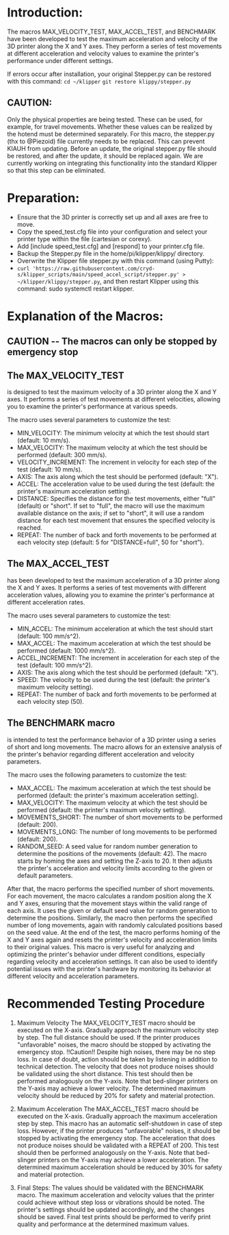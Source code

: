 # Introduction:
The macros MAX_VELOCITY_TEST, MAX_ACCEL_TEST, and BENCHMARK have been developed to test the maximum acceleration and velocity of the 3D printer along the X and Y axes. They perform a series of test movements at different acceleration and velocity values to examine the printer's performance under different settings.

If errors occur after installation, your original Stepper.py can be restored with this command:
``cd ~/klipper``
``git restore klippy/stepper.py``

## CAUTION:
Only the physical properties are being tested. These can be used, for example, for travel movements. Whether these values can be realized by the hotend must be determined separately. For this macro, the stepper.py (thx to @Piezoid) file currently needs to be replaced. This can prevent KIAUH from updating. Before an update, the original stepper.py file should be restored, and after the update, it should be replaced again. We are currently working on integrating this functionality into the standard Klipper so that this step can be eliminated.

# Preparation:
- Ensure that the 3D printer is correctly set up and all axes are free to move.
- Copy the speed_test.cfg file into your configuration and select your printer type within the file (cartesian or corexy).
- Add [include speed_test.cfg] and [respond] to your printer.cfg file.
- Backup the Stepper.py file in the home/pi/klipper/klippy/ directory.
- Overwrite the Klipper file stepper.py with this command (using Putty):
- ``curl 'https://raw.githubusercontent.com/cryd-s/klipper_scripts/main/speed_accel_script/stepper.py' > ~/klipper/klippy/stepper.py``,
  and then restart Klipper using this command: sudo systemctl restart klipper.

# Explanation of the Macros:
## CAUTION -- The macros can only be stopped by emergency stop

## The MAX_VELOCITY_TEST 
is designed to test the maximum velocity of a 3D printer along the X and Y axes. It performs a series of test movements at different velocities, allowing you to examine the printer's performance at various speeds.

The macro uses several parameters to customize the test:

- MIN_VELOCITY: The minimum velocity at which the test should start (default: 10 mm/s).
- MAX_VELOCITY: The maximum velocity at which the test should be performed (default: 300 mm/s).
- VELOCITY_INCREMENT: The increment in velocity for each step of the test (default: 10 mm/s).
- AXIS: The axis along which the test should be performed (default: "X").
- ACCEL: The acceleration value to be used during the test (default: the printer's maximum acceleration setting).
- DISTANCE: Specifies the distance for the test movements, either "full" (default) or "short". If set to "full", the macro will use the maximum available distance on the axis; if set to "short", it will use a random distance for each test movement that ensures the specified velocity is reached.
- REPEAT: The number of back and forth movements to be performed at each velocity step (default: 5 for "DISTANCE=full", 50 for "short").

## The MAX_ACCEL_TEST 
has been developed to test the maximum acceleration of a 3D printer along the X and Y axes. It performs a series of test movements with different acceleration values, allowing you to examine the printer's performance at different acceleration rates. 

The macro uses several parameters to customize the test:

- MIN_ACCEL: The minimum acceleration at which the test should start (default: 100 mm/s^2).
- MAX_ACCEL: The maximum acceleration at which the test should be performed (default: 1000 mm/s^2).
- ACCEL_INCREMENT: The increment in acceleration for each step of the test (default: 100 mm/s^2).
- AXIS: The axis along which the test should be performed (default: "X").
- SPEED: The velocity to be used during the test (default: the printer's maximum velocity setting).
- REPEAT: The number of back and forth movements to be performed at each velocity step (50).

##  The BENCHMARK macro 
is intended to test the performance behavior of a 3D printer using a series of short and long movements. The macro allows for an extensive analysis of the printer's behavior regarding different acceleration and velocity parameters.

The macro uses the following parameters to customize the test:
- MAX_ACCEL: The maximum acceleration at which the test should be performed (default: the printer's maximum acceleration setting).
- MAX_VELOCITY: The maximum velocity at which the test should be performed (default: the printer's maximum velocity setting).
- MOVEMENTS_SHORT: The number of short movements to be performed (default: 200).
- MOVEMENTS_LONG: The number of long movements to be performed (default: 200).
- RANDOM_SEED: A seed value for random number generation to determine the positions of the movements (default: 42).
The macro starts by homing the axes and setting the Z-axis to 20. It then adjusts the printer's acceleration and velocity limits according to the given or default parameters.

After that, the macro performs the specified number of short movements. For each movement, the macro calculates a random position along the X and Y axes, ensuring that the movement stays within the valid range of each axis. It uses the given or default seed value for random generation to determine the positions. Similarly, the macro then performs the specified number of long movements, again with randomly calculated positions based on the seed value. At the end of the test, the macro performs homing of the X and Y axes again and resets the printer's velocity and acceleration limits to their original values. This macro is very useful for analyzing and optimizing the printer's behavior under different conditions, especially regarding velocity and acceleration settings. It can also be used to identify potential issues with the printer's hardware by monitoring its behavior at different velocity and acceleration parameters.

# Recommended Testing Procedure
1. Maximum Velocity
The MAX_VELOCITY_TEST macro should be executed on the X-axis. Gradually approach the maximum velocity step by step. The full distance should be used. If the printer produces "unfavorable" noises, the macro should be stopped by activating the emergency stop.
!!Caution!! Despite high noises, there may be no step loss. In case of doubt, action should be taken by listening in addition to technical detection.
The velocity that does not produce noises should be validated using the short distance. This test should then be performed analogously on the Y-axis. Note that bed-slinger printers on the Y-axis may achieve a lower velocity. The determined maximum velocity should be reduced by 20% for safety and material protection.

2. Maximum Acceleration
The MAX_ACCEL_TEST macro should be executed on the X-axis. Gradually approach the maximum acceleration step by step. This macro has an automatic self-shutdown in case of step loss. However, if the printer produces "unfavorable" noises, it should be stopped by activating the emergency stop. The acceleration that does not produce noises should be validated with a REPEAT of 200. This test should then be performed analogously on the Y-axis. Note that bed-slinger printers on the Y-axis may achieve a lower acceleration. The determined maximum acceleration should be reduced by 30% for safety and material protection.

3. Final Steps:
The values should be validated with the BENCHMARK macro. The maximum acceleration and velocity values that the printer could achieve without step loss or vibrations should be noted. The printer's settings should be updated accordingly, and the changes should be saved. Final test prints should be performed to verify print quality and performance at the determined maximum values.
